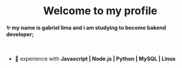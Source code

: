 <h1 align="center">Welcome to my profile</h1>

<h4>✨ my name is gabriel lima and i am studying to become bakend developer;</h4>

<br>

- 🍃 experience with **Javascript | Node.js | Python | MySQL | Linux**

